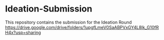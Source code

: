 # Ideation-Submission

This repository contains the submission for the Ideation Round
https://drive.google.com/drive/folders/1upgfLmeV0SaABPVxGY4L8Ik_G10fRH4x?usp=sharing
